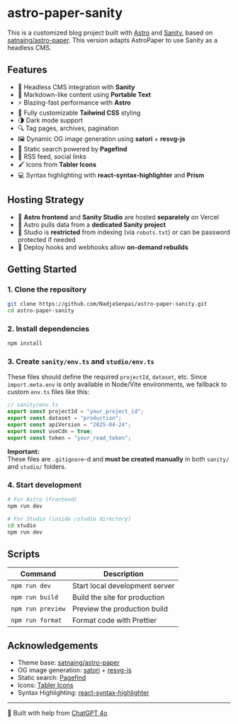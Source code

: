 
# astro-paper-sanity

This is a customized blog project built with [Astro](https://astro.build) and [Sanity](https://www.sanity.io), based on [satnaing/astro-paper](https://github.com/satnaing/astro-paper). This version adapts AstroPaper to use Sanity as a headless CMS.

## Features

- 🧠 Headless CMS integration with **Sanity**
- 📄 Markdown-like content using **Portable Text**
- ⚡ Blazing-fast performance with **Astro**
- 🎨 Fully customizable **Tailwind CSS** styling
- 🌗 Dark mode support
- 🔍 Tag pages, archives, pagination
- 🖼️ Dynamic OG image generation using **satori** + **resvg-js**
- 🔎 Static search powered by **Pagefind**
- 🔗 RSS feed, social links
- 🖌️ Icons from **Tabler Icons**
- 💻 Syntax highlighting with **react-syntax-highlighter** and **Prism**

## Hosting Strategy

- 🔸 **Astro frontend** and **Sanity Studio** are hosted **separately** on Vercel
- 🔸 Astro pulls data from a **dedicated Sanity project**
- 🔸 Studio is **restricted** from indexing (via `robots.txt`) or can be password protected if needed
- 🔸 Deploy hooks and webhooks allow **on-demand rebuilds**

## Getting Started

### 1. Clone the repository

```bash
git clone https://github.com/NadjaSenpai/astro-paper-sanity.git
cd astro-paper-sanity
```

### 2. Install dependencies

```bash
npm install
```

### 3. Create `sanity/env.ts` and `studio/env.ts`

These files should define the required `projectId`, `dataset`, etc. Since `import.meta.env` is only available in Node/Vite environments, we fallback to custom `env.ts` files like this:

```ts
// sanity/env.ts
export const projectId = "your_project_id";
export const dataset = "production";
export const apiVersion = "2025-04-24";
export const useCdn = true;
export const token = "your_read_token";
```

**Important:**  
These files are `.gitignore`-d and **must be created manually** in both `sanity/` and `studio/` folders.

### 4. Start development

```bash
# For Astro (frontend)
npm run dev

# For Studio (inside /studio directory)
cd studio
npm run dev
```

## Scripts

| Command         | Description                       |
|----------------|-----------------------------------|
| `npm run dev`   | Start local development server    |
| `npm run build` | Build the site for production     |
| `npm run preview` | Preview the production build    |
| `npm run format` | Format code with Prettier        |

## Acknowledgements

- Theme base: [satnaing/astro-paper](https://github.com/satnaing/astro-paper)
- OG image generation: [satori](https://github.com/vercel/satori) + [resvg-js](https://github.com/yisibl/resvg-js)
- Static search: [Pagefind](https://pagefind.app)
- Icons: [Tabler Icons](https://tabler-icons.io)
- Syntax Highlighting: [react-syntax-highlighter](https://github.com/react-syntax-highlighter/react-syntax-highlighter)

---

🚀 Built with help from [ChatGPT 4o](https://openai.com/chatgpt)
